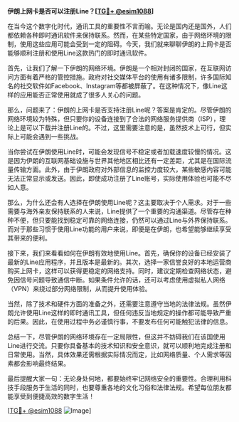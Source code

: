 **伊朗上网卡是否可以注册Line？[[TG💪+ @esim1088](https://t.me/s/esim1088)]**

在当今这个数字化时代，通讯工具的重要性不言而喻。无论是国内还是国外，人们都依赖各种即时通讯软件来保持联系。然而，在某些特定国家，由于网络环境的限制，使用这些应用可能会受到一定的阻碍。今天，我们就来聊聊伊朗的上网卡是否能够顺利注册和使用Line这款热门的即时通讯软件。

首先，让我们了解一下伊朗的网络环境。伊朗是一个相对封闭的国家，在互联网访问方面有着严格的管控措施。政府对社交媒体平台的使用有诸多限制，许多国际知名的社交软件如Facebook、Instagram等都被屏蔽了。在这种情况下，像Line这样的应用能否正常使用就成了很多人关心的问题。

那么，问题来了：伊朗的上网卡是否支持注册Line呢？答案是肯定的。尽管伊朗的网络环境较为特殊，但只要你的设备连接到了合法的网络服务提供商（ISP），理论上是可以下载并注册Line的。不过，这里需要注意的是，虽然技术上可行，但实际上可能会遇到一些挑战。

当你尝试在伊朗使用Line时，可能会发现信号不稳定或者加载速度较慢的情况。这是因为伊朗的互联网基础设施与世界其他地区相比还有一定差距，尤其是在国际流量传输方面。此外，由于伊朗政府对外部信息的监控力度较大，某些敏感内容可能无法正常显示或发送。因此，即使成功注册了Line账号，实际使用体验也可能不尽如人意。

那么，为什么还会有人选择在伊朗使用Line呢？这主要取决于个人需求。对于一些需要与海外亲友保持联系的人来说，Line提供了一个重要的沟通渠道。尽管存在种种不便，但只要能找到稳定可靠的网络连接，仍然可以通过Line与外界保持联系。而对于那些习惯于使用Line功能的用户来说，即便是在伊朗，也希望能够继续享受其带来的便利。

接下来，我们来看看如何在伊朗有效地使用Line。首先，确保你的设备已经安装了最新的Line应用程序，并且版本是最新的。其次，选择一家信誉良好的本地运营商购买上网卡，这样可以获得更稳定的网络支持。同时，建议定期检查网络状态，避免因信号问题导致通信中断。如果条件允许的话，还可以考虑使用虚拟私人网络（VPN）来绕过部分网络限制，从而提升使用体验。

当然，除了技术和硬件方面的准备之外，还需要注意遵守当地的法律法规。虽然伊朗允许使用Line这样的即时通讯工具，但任何违反当地规定的操作都可能导致严重的后果。因此，在使用过程中务必谨慎行事，不要发布任何可能触犯法律的信息。

总结一下，尽管伊朗的网络环境存在一定局限性，但这并不妨碍我们在该国使用Line进行交流。只要你具备基本的技术知识和安全意识，就可以顺利地完成注册和日常使用。当然，具体效果还需根据实际情况而定，比如网络质量、个人需求等因素都会影响最终结果。

最后提醒大家一句：无论身处何地，都要始终牢记网络安全的重要性。合理利用科技手段服务于生活的同时，也要尊重各地的文化习俗和法律法规。希望每位朋友都能享受到便捷高效的数字生活！

[[TG💪+ @esim1088](https://t.me/s/esim1088) ![Image](https://i.postimg.cc/4NQfJmqS/Snipaste-2025-05-13-00-14-12.png)]